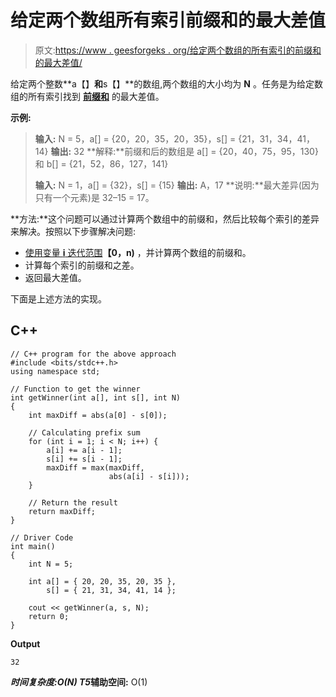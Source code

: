 # 给定两个数组所有索引前缀和的最大差值

> 原文:[https://www . geesforgeks . org/给定两个数组的所有索引的前缀和的最大差值/](https://www.geeksforgeeks.org/maximum-difference-of-prefix-sum-for-all-indices-of-given-two-arrays/)

给定两个整数**a【】**和**s【】**的数组,两个数组的大小均为 **N** 。任务是为给定数组的所有索引找到 [**前缀和**](https://www.geeksforgeeks.org/prefix-sum-array-implementation-applications-competitive-programming/) 的最大差值。

**示例:**

> **输入:** N = 5，a[] = {20，20，35，20，35}，s[] = {21，31，34，41，14}
> **输出:** 32
> **解释:**前缀和后的数组是 a[] = {20，40，75，95，130}
> 和 b[] = {21，52，86，127，141}
> 
> **输入:** N = 1，a[] = {32}，s[] = {15}
> **输出:** A，17
> **说明:**最大差异(因为只有一个元素)是 32–15 = 17。

**方法:**这个问题可以通过计算两个数组中的前缀和，然后比较每个索引的差异来解决。按照以下步骤解决问题:

*   [使用变量 **i** 迭代范围](https://www.geeksforgeeks.org/range-based-loop-c/)**【0，n)** ，并计算两个数组的前缀和。
*   计算每个索引的前缀和之差。
*   返回最大差值。

下面是上述方法的实现。

## C++

```
// C++ program for the above approach
#include <bits/stdc++.h>
using namespace std;

// Function to get the winner
int getWinner(int a[], int s[], int N)
{
    int maxDiff = abs(a[0] - s[0]);

    // Calculating prefix sum
    for (int i = 1; i < N; i++) {
        a[i] += a[i - 1];
        s[i] += s[i - 1];
        maxDiff = max(maxDiff, 
                      abs(a[i] - s[i]));
    }

    // Return the result
    return maxDiff;
}

// Driver Code
int main()
{
    int N = 5;

    int a[] = { 20, 20, 35, 20, 35 },
        s[] = { 21, 31, 34, 41, 14 };

    cout << getWinner(a, s, N);
    return 0;
}
```

**Output**

```
32
```

***时间复杂度:**O(N)*
T5**辅助空间:** O(1)